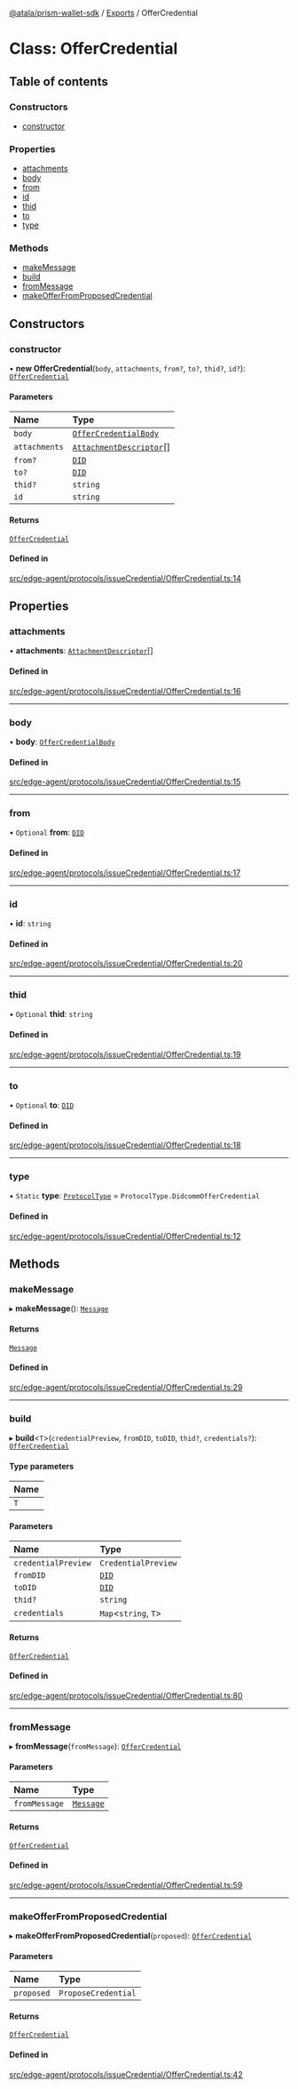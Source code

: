 [@atala/prism-wallet-sdk](../README.md) / [Exports](../modules.md) / OfferCredential

# Class: OfferCredential

## Table of contents

### Constructors

- [constructor](OfferCredential.md#constructor)

### Properties

- [attachments](OfferCredential.md#attachments)
- [body](OfferCredential.md#body)
- [from](OfferCredential.md#from)
- [id](OfferCredential.md#id)
- [thid](OfferCredential.md#thid)
- [to](OfferCredential.md#to)
- [type](OfferCredential.md#type)

### Methods

- [makeMessage](OfferCredential.md#makemessage)
- [build](OfferCredential.md#build)
- [fromMessage](OfferCredential.md#frommessage)
- [makeOfferFromProposedCredential](OfferCredential.md#makeofferfromproposedcredential)

## Constructors

### constructor

• **new OfferCredential**(`body`, `attachments`, `from?`, `to?`, `thid?`, `id?`): [`OfferCredential`](OfferCredential.md)

#### Parameters

| Name | Type |
| :------ | :------ |
| `body` | [`OfferCredentialBody`](../interfaces/OfferCredentialBody.md) |
| `attachments` | [`AttachmentDescriptor`](Domain.AttachmentDescriptor.md)[] |
| `from?` | [`DID`](Domain.DID.md) |
| `to?` | [`DID`](Domain.DID.md) |
| `thid?` | `string` |
| `id` | `string` |

#### Returns

[`OfferCredential`](OfferCredential.md)

#### Defined in

[src/edge-agent/protocols/issueCredential/OfferCredential.ts:14](https://github.com/hyperledger/identus-edge-agent-sdk-ts/blob/3c504bead94c87cd52de807c230d8a674846dce5/src/edge-agent/protocols/issueCredential/OfferCredential.ts#L14)

## Properties

### attachments

• **attachments**: [`AttachmentDescriptor`](Domain.AttachmentDescriptor.md)[]

#### Defined in

[src/edge-agent/protocols/issueCredential/OfferCredential.ts:16](https://github.com/hyperledger/identus-edge-agent-sdk-ts/blob/3c504bead94c87cd52de807c230d8a674846dce5/src/edge-agent/protocols/issueCredential/OfferCredential.ts#L16)

___

### body

• **body**: [`OfferCredentialBody`](../interfaces/OfferCredentialBody.md)

#### Defined in

[src/edge-agent/protocols/issueCredential/OfferCredential.ts:15](https://github.com/hyperledger/identus-edge-agent-sdk-ts/blob/3c504bead94c87cd52de807c230d8a674846dce5/src/edge-agent/protocols/issueCredential/OfferCredential.ts#L15)

___

### from

• `Optional` **from**: [`DID`](Domain.DID.md)

#### Defined in

[src/edge-agent/protocols/issueCredential/OfferCredential.ts:17](https://github.com/hyperledger/identus-edge-agent-sdk-ts/blob/3c504bead94c87cd52de807c230d8a674846dce5/src/edge-agent/protocols/issueCredential/OfferCredential.ts#L17)

___

### id

• **id**: `string`

#### Defined in

[src/edge-agent/protocols/issueCredential/OfferCredential.ts:20](https://github.com/hyperledger/identus-edge-agent-sdk-ts/blob/3c504bead94c87cd52de807c230d8a674846dce5/src/edge-agent/protocols/issueCredential/OfferCredential.ts#L20)

___

### thid

• `Optional` **thid**: `string`

#### Defined in

[src/edge-agent/protocols/issueCredential/OfferCredential.ts:19](https://github.com/hyperledger/identus-edge-agent-sdk-ts/blob/3c504bead94c87cd52de807c230d8a674846dce5/src/edge-agent/protocols/issueCredential/OfferCredential.ts#L19)

___

### to

• `Optional` **to**: [`DID`](Domain.DID.md)

#### Defined in

[src/edge-agent/protocols/issueCredential/OfferCredential.ts:18](https://github.com/hyperledger/identus-edge-agent-sdk-ts/blob/3c504bead94c87cd52de807c230d8a674846dce5/src/edge-agent/protocols/issueCredential/OfferCredential.ts#L18)

___

### type

▪ `Static` **type**: [`ProtocolType`](../enums/ProtocolType.md) = `ProtocolType.DidcommOfferCredential`

#### Defined in

[src/edge-agent/protocols/issueCredential/OfferCredential.ts:12](https://github.com/hyperledger/identus-edge-agent-sdk-ts/blob/3c504bead94c87cd52de807c230d8a674846dce5/src/edge-agent/protocols/issueCredential/OfferCredential.ts#L12)

## Methods

### makeMessage

▸ **makeMessage**(): [`Message`](Domain.Message-1.md)

#### Returns

[`Message`](Domain.Message-1.md)

#### Defined in

[src/edge-agent/protocols/issueCredential/OfferCredential.ts:29](https://github.com/hyperledger/identus-edge-agent-sdk-ts/blob/3c504bead94c87cd52de807c230d8a674846dce5/src/edge-agent/protocols/issueCredential/OfferCredential.ts#L29)

___

### build

▸ **build**\<`T`\>(`credentialPreview`, `fromDID`, `toDID`, `thid?`, `credentials?`): [`OfferCredential`](OfferCredential.md)

#### Type parameters

| Name |
| :------ |
| `T` |

#### Parameters

| Name | Type |
| :------ | :------ |
| `credentialPreview` | `CredentialPreview` |
| `fromDID` | [`DID`](Domain.DID.md) |
| `toDID` | [`DID`](Domain.DID.md) |
| `thid?` | `string` |
| `credentials` | `Map`\<`string`, `T`\> |

#### Returns

[`OfferCredential`](OfferCredential.md)

#### Defined in

[src/edge-agent/protocols/issueCredential/OfferCredential.ts:80](https://github.com/hyperledger/identus-edge-agent-sdk-ts/blob/3c504bead94c87cd52de807c230d8a674846dce5/src/edge-agent/protocols/issueCredential/OfferCredential.ts#L80)

___

### fromMessage

▸ **fromMessage**(`fromMessage`): [`OfferCredential`](OfferCredential.md)

#### Parameters

| Name | Type |
| :------ | :------ |
| `fromMessage` | [`Message`](Domain.Message-1.md) |

#### Returns

[`OfferCredential`](OfferCredential.md)

#### Defined in

[src/edge-agent/protocols/issueCredential/OfferCredential.ts:59](https://github.com/hyperledger/identus-edge-agent-sdk-ts/blob/3c504bead94c87cd52de807c230d8a674846dce5/src/edge-agent/protocols/issueCredential/OfferCredential.ts#L59)

___

### makeOfferFromProposedCredential

▸ **makeOfferFromProposedCredential**(`proposed`): [`OfferCredential`](OfferCredential.md)

#### Parameters

| Name | Type |
| :------ | :------ |
| `proposed` | `ProposeCredential` |

#### Returns

[`OfferCredential`](OfferCredential.md)

#### Defined in

[src/edge-agent/protocols/issueCredential/OfferCredential.ts:42](https://github.com/hyperledger/identus-edge-agent-sdk-ts/blob/3c504bead94c87cd52de807c230d8a674846dce5/src/edge-agent/protocols/issueCredential/OfferCredential.ts#L42)
